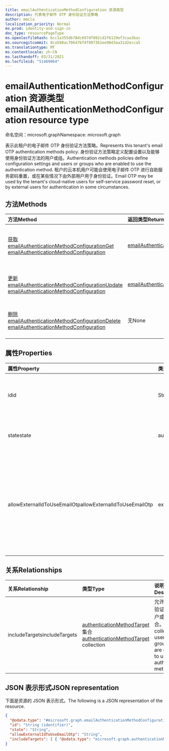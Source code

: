 ```yaml
---
title: emailAuthenticationMethodConfiguration 资源类型
description: 代表电子邮件 OTP 身份验证方法策略
author: mmcla
localization_priority: Normal
ms.prod: identity-and-sign-in
doc_type: resourcePageType
ms.openlocfilehash: bcc1a355db78dc697df892cd2f6129ef3caa3bac
ms.sourcegitcommit: 8ca598ac70647bf4f897361ee90d3aa31d2ecca5
ms.translationtype: MT
ms.contentlocale: zh-CN
ms.lasthandoff: 03/31/2021
ms.locfileid: "51469064"
---
```

# <a name="emailauthenticationmethodconfiguration-resource-type"></a><span data-ttu-id="f1d34-103">emailAuthenticationMethodConfiguration 资源类型</span><span class="sxs-lookup"><span data-stu-id="f1d34-103">emailAuthenticationMethodConfiguration resource type</span></span>

<span data-ttu-id="f1d34-104">命名空间：microsoft.graph</span><span class="sxs-lookup"><span data-stu-id="f1d34-104">Namespace: microsoft.graph</span></span>

<span data-ttu-id="f1d34-105">表示此租户的电子邮件 OTP 身份验证方法策略。</span><span class="sxs-lookup"><span data-stu-id="f1d34-105">Represents this tenant's email OTP authentication methods policy.</span></span> <span data-ttu-id="f1d34-106">身份验证方法策略定义配置设置以及能够使用身份验证方法的用户或组。</span><span class="sxs-lookup"><span data-stu-id="f1d34-106">Authentication methods policies define configuration settings and users or groups who are enabled to use the authentication method.</span></span> <span data-ttu-id="f1d34-107">租户的云本机用户可能会使用电子邮件 OTP 进行自助服务密码重置，或在某些情况下由外部用户用于身份验证。</span><span class="sxs-lookup"><span data-stu-id="f1d34-107">Email OTP may be used by the tenant's cloud-native users for self-service password reset, or by external users for authentication in some circumstances.</span></span>

## <a name="methods"></a><span data-ttu-id="f1d34-108">方法</span><span class="sxs-lookup"><span data-stu-id="f1d34-108">Methods</span></span>

|<span data-ttu-id="f1d34-109">方法</span><span class="sxs-lookup"><span data-stu-id="f1d34-109">Method</span></span>|<span data-ttu-id="f1d34-110">返回类型</span><span class="sxs-lookup"><span data-stu-id="f1d34-110">Return type</span></span>|<span data-ttu-id="f1d34-111">说明</span><span class="sxs-lookup"><span data-stu-id="f1d34-111">Description</span></span>|
|:---|:---|:---|
|[<span data-ttu-id="f1d34-112">获取 emailAuthenticationMethodConfiguration</span><span class="sxs-lookup"><span data-stu-id="f1d34-112">Get emailAuthenticationMethodConfiguration</span></span>](../api/emailauthenticationmethodconfiguration-get.md)|[<span data-ttu-id="f1d34-113">emailAuthenticationMethodConfiguration</span><span class="sxs-lookup"><span data-stu-id="f1d34-113">emailAuthenticationMethodConfiguration</span></span>](../resources/emailauthenticationmethodconfiguration.md)|<span data-ttu-id="f1d34-114">读取 emailAuthenticationMethodConfiguration 对象的属性和关系。</span><span class="sxs-lookup"><span data-stu-id="f1d34-114">Read the properties and relationships of an emailAuthenticationMethodConfiguration object.</span></span>|
|[<span data-ttu-id="f1d34-115">更新 emailAuthenticationMethodConfiguration</span><span class="sxs-lookup"><span data-stu-id="f1d34-115">Update emailAuthenticationMethodConfiguration</span></span>](../api/emailauthenticationmethodconfiguration-update.md)|[<span data-ttu-id="f1d34-116">emailAuthenticationMethodConfiguration</span><span class="sxs-lookup"><span data-stu-id="f1d34-116">emailAuthenticationMethodConfiguration</span></span>](../resources/emailauthenticationmethodconfiguration.md)|<span data-ttu-id="f1d34-117">更新 emailAuthenticationMethodConfiguration 对象的属性。</span><span class="sxs-lookup"><span data-stu-id="f1d34-117">Update the properties of an emailAuthenticationMethodConfiguration object.</span></span>|
|[<span data-ttu-id="f1d34-118">删除 emailAuthenticationMethodConfiguration</span><span class="sxs-lookup"><span data-stu-id="f1d34-118">Delete emailAuthenticationMethodConfiguration</span></span>](../api/emailauthenticationmethodconfiguration-delete.md)|<span data-ttu-id="f1d34-119">无</span><span class="sxs-lookup"><span data-stu-id="f1d34-119">None</span></span>|<span data-ttu-id="f1d34-120">删除 emailAuthenticationMethodConfiguration 对象。</span><span class="sxs-lookup"><span data-stu-id="f1d34-120">Deletes an emailAuthenticationMethodConfiguration object.</span></span>|

## <a name="properties"></a><span data-ttu-id="f1d34-121">属性</span><span class="sxs-lookup"><span data-stu-id="f1d34-121">Properties</span></span>

|<span data-ttu-id="f1d34-122">属性</span><span class="sxs-lookup"><span data-stu-id="f1d34-122">Property</span></span>|<span data-ttu-id="f1d34-123">类型</span><span class="sxs-lookup"><span data-stu-id="f1d34-123">Type</span></span>|<span data-ttu-id="f1d34-124">说明</span><span class="sxs-lookup"><span data-stu-id="f1d34-124">Description</span></span>|
|:---|:---|:---|
|<span data-ttu-id="f1d34-125">id</span><span class="sxs-lookup"><span data-stu-id="f1d34-125">id</span></span>|<span data-ttu-id="f1d34-126">String</span><span class="sxs-lookup"><span data-stu-id="f1d34-126">String</span></span>|<span data-ttu-id="f1d34-127">身份验证方法策略标识符。</span><span class="sxs-lookup"><span data-stu-id="f1d34-127">The authentication method policy identifier.</span></span> <span data-ttu-id="f1d34-128">继承自 [authenticationMethodConfiguration](../resources/authenticationmethodconfiguration.md)。</span><span class="sxs-lookup"><span data-stu-id="f1d34-128">Inherited from [authenticationMethodConfiguration](../resources/authenticationmethodconfiguration.md).</span></span>|
|<span data-ttu-id="f1d34-129">state</span><span class="sxs-lookup"><span data-stu-id="f1d34-129">state</span></span>|<span data-ttu-id="f1d34-130">authenticationMethodState</span><span class="sxs-lookup"><span data-stu-id="f1d34-130">authenticationMethodState</span></span>|<span data-ttu-id="f1d34-131">指示是否启用此身份验证方法。</span><span class="sxs-lookup"><span data-stu-id="f1d34-131">Indicates whether this authentication method is enabled or not.</span></span> <span data-ttu-id="f1d34-132">可取值为：`enabled`、`disabled`。</span><span class="sxs-lookup"><span data-stu-id="f1d34-132">Possible values are: `enabled`, `disabled`.</span></span>|
|<span data-ttu-id="f1d34-133">allowExternalIdToUseEmailOtp</span><span class="sxs-lookup"><span data-stu-id="f1d34-133">allowExternalIdToUseEmailOtp</span></span>|<span data-ttu-id="f1d34-134">externalEmailOtpState</span><span class="sxs-lookup"><span data-stu-id="f1d34-134">externalEmailOtpState</span></span>|<span data-ttu-id="f1d34-135">确定外部用户是否可以使用电子邮件 OTP 进行身份验证。</span><span class="sxs-lookup"><span data-stu-id="f1d34-135">Determines whether email OTP is usable by external users for authentication.</span></span> <span data-ttu-id="f1d34-136">可取值为：`default`、`enabled`、`disabled`、`unknownFutureValue`。</span><span class="sxs-lookup"><span data-stu-id="f1d34-136">Possible values are: `default`, `enabled`, `disabled`, `unknownFutureValue`.</span></span> <span data-ttu-id="f1d34-137">从 2021 年 3 月开始，不使用公共预览的州中的租户将自动启用电子邮件 `default` OTP。</span><span class="sxs-lookup"><span data-stu-id="f1d34-137">Tenants in the `default` state who did not use public preview will automatically have email OTP enabled beginning in March 2021.</span></span>|

## <a name="relationships"></a><span data-ttu-id="f1d34-138">关系</span><span class="sxs-lookup"><span data-stu-id="f1d34-138">Relationships</span></span>

|<span data-ttu-id="f1d34-139">关系</span><span class="sxs-lookup"><span data-stu-id="f1d34-139">Relationship</span></span>|<span data-ttu-id="f1d34-140">类型</span><span class="sxs-lookup"><span data-stu-id="f1d34-140">Type</span></span>|<span data-ttu-id="f1d34-141">说明</span><span class="sxs-lookup"><span data-stu-id="f1d34-141">Description</span></span>|
|:---|:---|:---|
|<span data-ttu-id="f1d34-142">includeTargets</span><span class="sxs-lookup"><span data-stu-id="f1d34-142">includeTargets</span></span>|<span data-ttu-id="f1d34-143">[authenticationMethodTarget](../resources/authenticationmethodtarget.md) 集合</span><span class="sxs-lookup"><span data-stu-id="f1d34-143">[authenticationMethodTarget](../resources/authenticationmethodtarget.md) collection</span></span>|<span data-ttu-id="f1d34-144">允许使用身份验证方法的用户或组的集合。</span><span class="sxs-lookup"><span data-stu-id="f1d34-144">A collection of users or groups who are enabled to use the authentication method.</span></span>|

## <a name="json-representation"></a><span data-ttu-id="f1d34-145">JSON 表示形式</span><span class="sxs-lookup"><span data-stu-id="f1d34-145">JSON representation</span></span>

<span data-ttu-id="f1d34-146">下面是资源的 JSON 表示形式。</span><span class="sxs-lookup"><span data-stu-id="f1d34-146">The following is a JSON representation of the resource.</span></span>
<!-- {
  "blockType": "resource",
  "keyProperty": "id",
  "@odata.type": "microsoft.graph.emailAuthenticationMethodConfiguration",
  "baseType": "microsoft.graph.authenticationMethodConfiguration",
  "openType": false
}
-->

```json
{
  "@odata.type": "#microsoft.graph.emailAuthenticationMethodConfiguration",
  "id": "String (identifier)",
  "state": "String",
  "allowExternalIdToUseEmailOtp": "String",
  "includeTargets": [ { "@odata.type": "microsoft.graph.authenticationMethodTarget" } ]
}
```
